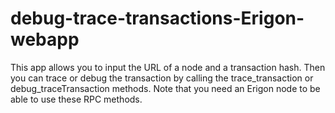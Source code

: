 # debug-trace-transactions-Erigon-webapp
This app allows you to input the URL of a node and a transaction hash. Then you can trace or debug the transaction by calling the trace_transaction or debug_traceTransaction methods. Note that you need an Erigon node to be able to use these RPC methods. 
